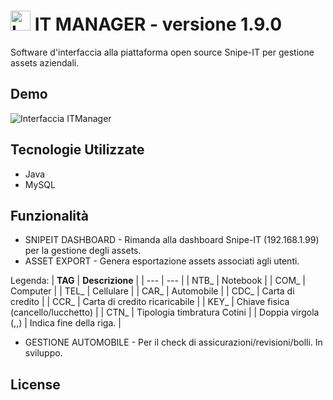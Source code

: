 # <img width="32" src="https://i.imgur.com/eepUIkx.png" alt="Logo ITManager">   IT MANAGER - versione 1.9.0

Software d'interfaccia alla piattaforma open source Snipe-IT per gestione assets aziendali.

## Demo

<img src="https://i.imgur.com/8RpNceF.png" alt="Interfaccia ITManager">

## Tecnologie Utilizzate

- Java
- MySQL

## Funzionalità

- SNIPEIT DASHBOARD - Rimanda alla dashboard Snipe-IT (192.168.1.99) per la gestione degli assets.
- ASSET EXPORT - Genera esportazione assets associati agli utenti.
  
Legenda:
| **TAG** | **Descrizione** |
| --- | --- |
| NTB_ | Notebook |
| COM_ | Computer |
| TEL_ | Cellulare |
| CAR_ | Automobile |
| CDC_ | Carta di credito |
| CCR_ | Carta di credito ricaricabile |
| KEY_ | Chiave fisica (cancello/lucchetto) |
| CTN_ | Tipologia timbratura Cotini |
| Doppia virgola (,,) | Indica fine della riga. |

- GESTIONE AUTOMOBILE - Per il check di assicurazioni/revisioni/bolli. In sviluppo.

## License

